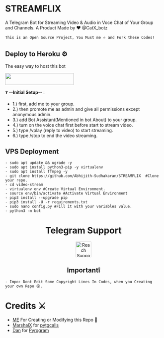 # STREAMFLIX
A Telegram Bot for Streaming Video &amp; Audio in Voce Chat of Your Group and Channels. A Product Made by ♥️ @CatX_botz

```
This is an Open Source Project, You Must me ⭐ and Fork these Codes!

```

##  Deploy to Heroku  ⚙️
The easy way to host this bot

<a href="https://heroku.com/deploy?template=https://github.com/Abhijith-Sudhakaran/STREAMFLIX"><img src="https://img.shields.io/badge/Deploy%20To%20Heroku-black?style=for-the-badge&logo=heroku" width="220" height="38.45"/></a>




❓ --**Initial Setup**-- :
- 1.) first, add me to your group.
- 2.) then promote me as admin and give all permissions except anonymous admin.
- 3.) add Bot Assistant(Mentioned in bot About) to your group.
- 4.) turn on the voice chat first before start to stream video.
- 5.) type /vplay (reply to video) to start streaming.
- 6.) type /stop to end the video streaming.


## VPS Deployment
```
- sudo apt update && ugrade -y
- sudo apt install python3-pip -y virtualenv
- sudo apt install ffmpeg -y
- git clone https://github.com/Abhijith-Sudhakaran/STREAMFLIX  #Clone your repo.
- cd video-stream
- virtualenv env #Create Virtual Environment.
- source env/bin/activate #Activate Virtual Environment
- pip3 install --upgrade pip
- pip3 install -U -r requirements.txt
- sudo nano config.py #Fill it with your variables value.
- python3 -m bot
```
 
<h1 align="center"> Telegram Support </h1>

<p align="center">
<a href="https://t.me/CatX_botz_chat">
<img src="https://vectorlogo.zone/logos/telegram/telegram-icon.svg" alt="Reach Support" height="50px" width="50px">
</a></p>

<h2 align="center"> Important❕</h2>

```
- Impo: Dont Edit Some Copyright Lines In Codes, when you Creating your own Repo 😜.
```

# Credits ⚔ 

- [ME](https://t.me/Telecat_X) For Creating or Modifying this Repo 🤗
- [MarshalX](https://github.com/MarshalX) for [pytgcalls](https://github.com/MarshalX/tgcalls)
- [Dan](https://github.com/delivrance) for [Pyrogram](https://github.com/pyrogram/pyrogram)


